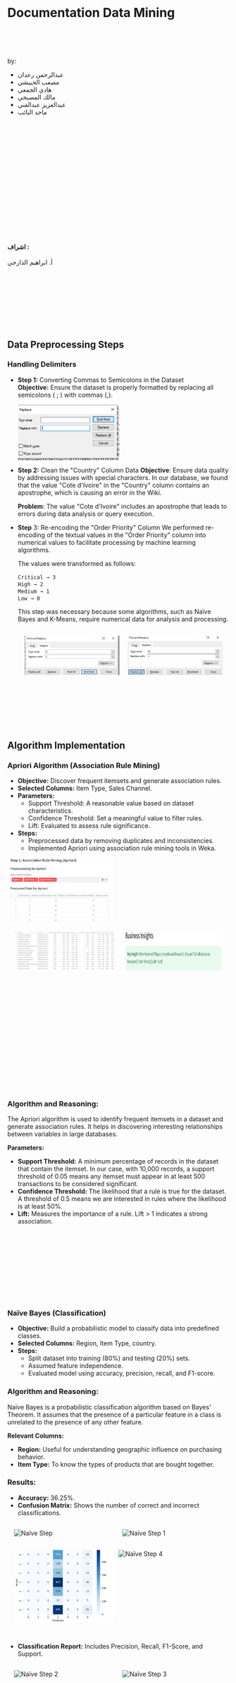 <br>
<br>
<br>
<br>
<br>
<br>

# Documentation Data Mining

<br>
<br>
<br>

by:

- عبدالرحمن رعدان
- مصعب الحبيشي
- هادي الجمعي
- مالك المصبحي
- عبدالعزيز عبدالغني
- ماجد النائب

<br>
<br>
<br>
<br>
<br>
<br>
<br>
<br>
<br>
<br>
<br>
<br>
<br>
<br>

<br>

#### اشراف :

أ. ابراهيم الذارحي
<br>
<br>
<br>
<br>
<br>
<br>
<br>
<br>
<br>

## Data Preprocessing Steps

### Handling Delimiters

- **Step 1:** Converting Commas to Semicolons in the Dataset  
 **Objective:** Ensure the dataset is properly formatted by replacing all semicolons ( ; ) with commas (,).

  <div style="display: flex; justify-content: space-between;">
  <img src="./images/simicolon.png" alt="simicolon" width="48%">
</div>

- **Step 2:** Clean the "Country" Column Data
  **Objective**: Ensure data quality by addressing issues with special characters. In our database, we found that the value "Cote d'Ivoire" in the "Country" column contains an apostrophe, which is causing an error in the Wiki.

  **Problem**: The value "Cote d'Ivoire" includes an apostrophe that leads to errors during data analysis or query execution.

- **Step** 3: Re-encoding the "Order Priority" Column
  We performed re-encoding of the textual values in the "Order Priority" column into numerical values to facilitate processing by machine learning algorithms.

  The values were transformed as follows:

  ```
  Critical → 3
  High → 2
  Medium → 1
  Low → 0
  ```

  This step was necessary because some algorithms, such as Naïve Bayes and K-Means, require numerical data for analysis and processing.

    <div style="display: flex; justify-content: space-between; padding:15px;">
    <img src="./images/replaceH.png" alt="replaceH" width="48%">
    <img src="./images/replaceM.png" alt="replaceM" width="48%">
  </div>
  <br>
  <br>
  <br>
  <br>
  <br>
  <br>

## Algorithm Implementation

### Apriori Algorithm (Association Rule Mining)

- **Objective:** Discover frequent itemsets and generate association rules.
- **Selected Columns:** Item Type, Sales Channel.
- **Parameters:**
  - Support Threshold: A reasonable value based on dataset characteristics.
  - Confidence Threshold: Set a meaningful value to filter rules.
  - Lift: Evaluated to assess rule significance.
- **Steps:**
  - Preprocessed data by removing duplicates and inconsistencies.
  - Implemented Apriori using association rule mining tools in Weka.

<div style="display: flex; justify-content: space-between;">
  <img src="./images/Apriori.png" alt="Apriori Step 1" width="48%">
</div>
<div style="display: flex; justify-content: space-between; padding:15px;">
  <img src="./images/Apriori1.png" alt="Naïve Step " width="48%">
  <img src="./images/Apriori2.png" alt="Naïve Step 1" width="48%">
</div>
<br>
<br>
<br>
<br>
<br>
<br>
<br>
<br>
<br>
<br>
<br>
<br>
<br>
<br>
<br>

### **Algorithm and Reasoning:**

The Apriori algorithm is used to identify frequent itemsets in a dataset and generate association rules. It helps in discovering interesting relationships between variables in large databases.

**Parameters:**

- **Support Threshold:** A minimum percentage of records in the dataset that contain the itemset. In our case, with 10,000 records, a support threshold of 0.05 means any itemset must appear in at least 500 transactions to be considered significant.
- **Confidence Threshold:** The likelihood that a rule is true for the dataset. A threshold of 0.5 means we are interested in rules where the likelihood is at least 50%.
- **Lift:** Measures the importance of a rule. Lift > 1 indicates a strong association.

<br>
<br>
<br>
<br>
<br>
<br>
<br>
<br>
<br>

### Naïve Bayes (Classification)

- **Objective:** Build a probabilistic model to classify data into predefined classes.
- **Selected Columns:** Region, Item Type, country.
- **Steps:**
  - Split dataset into training (80%) and testing (20%) sets.
  - Assumed feature independence.
  - Evaluated model using accuracy, precision, recall, and F1-score.

### **Algorithm and Reasoning:**

Naïve Bayes is a probabilistic classification algorithm based on Bayes' Theorem. It assumes that the presence of a particular feature in a class is unrelated to the presence of any other feature.

**Relevant Columns:**

- **Region:** Useful for understanding geographic influence on purchasing behavior.
- **Item Type:** To know the types of products that are bought together.

### **Results:**

- **Accuracy:** 36.25%.
- **Confusion Matrix:** Shows the number of correct and incorrect classifications.
<div style="display: flex; justify-content: space-between; padding:15px;">
  <img src="./images/Naïve.png" alt="Naïve Step " width="48%">
  <img src="./images/Naïve1.png" alt="Naïve Step 1" width="48%">
</div>

<div style="display: flex; justify-content: space-between; padding:15px;">
  <img src="./images/Confusion Matrix.png" alt="Confusion Matrix" width="48%">
  <img src="./images/Naïve4.png" alt="Naïve Step 4" width="50%">
</div>
<br>

- **Classification Report:** Includes Precision, Recall, F1-Score, and Support.

<div style="display: flex; justify-content: space-between; padding:15px;">
  <img src="./images/Naïve2.png" alt="Naïve Step 2" width="48%">
  <img src="./images/Naïve3.png" alt="Naïve Step 3" width="48%">
</div>

<br>

---

<br>
<br>
<br>
<br>

### ID3 Algorithm (Decision Trees)

- **Objective:** Create decision trees based on information gain.
- **Selected Columns:** Region, Item Type, Sales Channel, Order Priority, Order Date.
- **Steps:**
  - Used entropy and information gain to construct the tree.
  - Visualized decision tree structure.
  - Evaluated accuracy using cross-validation.

### K-Means Algorithm (Clustering)

- **Objective:** Partition the data into clusters based on similarity.
- **Selected Columns:** Units Sold, Unit Price, Total Revenue, Total Profit.
- **Parameters:**
  - Number of Clusters (K): Determined using the elbow method.
  - Initialization: Used k-means++ to enhance convergence.
- **Steps:**
  - Standardized the data.
  - Applied K-Means clustering algorithm.
  - Visualized clusters and centroids.

<div style="display: flex; justify-content: space-between; padding:15px;">
  <img src="./images/K-Means.png" alt="K-Means Step 2" width="48%">
  <img src="./images/K-Means1.png" alt="K-Means Step 2" width="48%">
</div>
<h2>Silhouette Score: 0.60 </h2>
<br>
<br>
<br>
<br>
<br>
<br>
<br>
<br>
<br>
<br>
<br>
<br>
<br>
<br>
<br>

## Evaluation Metrics

<div style="display: flex; justify-content: space-between; padding:15px;">
  <img src="./images/feature importance.png" alt="K-Means Step 2" width="48%">
  <img src="./images/cluster visuaiztion.png" alt="K-Means Step 2" width="48%">
</div>

## Results and Insights

<div style="display: flex; justify-content: space-between; padding:15px;">
  <img src="./images/cluster distribution.png" alt="K-Means Step 2" width="48%">
  <img src="./images/decision rules.png" alt="K-Means Step 2" width="48%">
</div>
